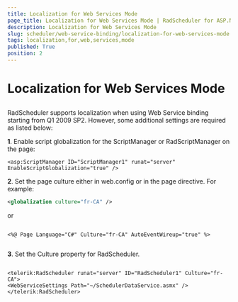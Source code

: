 ```yaml
---
title: Localization for Web Services Mode
page_title: Localization for Web Services Mode | RadScheduler for ASP.NET AJAX Documentation
description: Localization for Web Services Mode
slug: scheduler/web-service-binding/localization-for-web-services-mode
tags: localization,for,web,services,mode
published: True
position: 2
---
```


# Localization for Web Services Mode



## 



RadScheduler supports localization when using Web Service
binding starting from Q1 2009 SP2. However, some additional settings
are required as listed below:



**1**. Enable script globalization for the ScriptManager or
RadScriptManager on the page:

````ASPNET
<asp:ScriptManager ID="ScriptManager1" runat="server" EnableScriptGlobalization="true" />
````



**2**. Set the page culture either in web.config or in the page
directive. For example:

````XML
<globalization culture="fr-CA" />
````



or

````ASPNET
	
<%@ Page Language="C#" Culture="fr-CA" AutoEventWireup="true" %>
	
````



**3**. Set the Culture property for
RadScheduler.

````ASPNET
	  
<telerik:RadScheduler runat="server" ID="RadScheduler1" Culture="fr-CA">
<WebServiceSettings Path="~/SchedulerDataService.asmx" />
</telerik:RadScheduler>  
	
````


